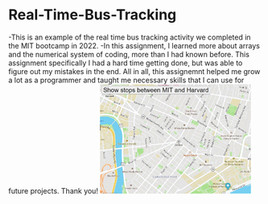 # Real-Time-Bus-Tracking
-This is an example of the real time bus tracking activity we completed in the MIT bootcamp in 2022.
-In this assignment, I learned more about arrays and the numerical system of coding, more than I had known before. This assignment specifically I had a hard time getting done, but was able to figure out my mistakes in the end. All in all, this assignemnt helped me grow a lot as a programmer and taught me necessary skills that I can use for future projects. Thank you!
<img src="MapPicture.jpg" width='300'/>
